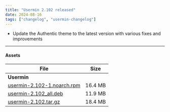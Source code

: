```yaml
---
title: "Usermin 2.102 released"
date: 2024-08-16
tags: ["changelog", "usermin-changelog"]
---
```


* Update the Authentic theme to the latest version with various fixes and improvements


---

#### Assets

| File                       | Size |
| -------------------------- | ---- |
| **Usermin**                |      |
| [usermin-2.102-1.noarch.rpm](https://github.com/webmin/usermin/releases/download/2.102/usermin-2.102-1.noarch.rpm)    | 16.4 MB |
| [usermin-2.102_all.deb](https://github.com/webmin/usermin/releases/download/2.102/usermin_2.102_all.deb)              | 11.9 MB |
| [usermin-2.102.tar.gz](https://github.com/webmin/usermin/releases/download/2.102/usermin-2.102.tar.gz)                | 18.4 MB |
